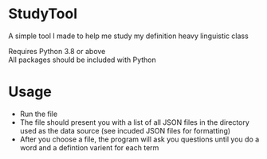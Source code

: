 # StudyTool
A simple tool I made to help me study my definition heavy linguistic class

<p> Requires Python 3.8 or above <br>
All packages should be included with Python </p>

# Usage
- Run the file
- The file should present you with a list of all JSON files in the directory used as the data source (see incuded JSON files for formatting)
- After you choose a file, the program will ask you questions until you do a word and a defintion varient for each term
